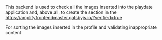 This backend is used to check all the images inserted into the playdate application and, above all, to create the section in the
https://amplifyfrontendmaster.gatsbyjs.io/?verified=true

For sorting the images inserted in the profile and validating inappropriate content
